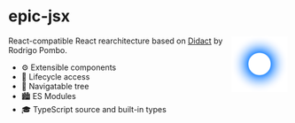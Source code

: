 # epic-jsx

<img align="right" src="https://github.com/tobua/epic-jsx/raw/main/logo.svg" width="20%" alt="JSX Logo" />

React-compatible React rearchitecture based on [Didact](https://github.com/pomber/didact) by Rodrigo Pombo.

- ⚙️ Extensible components
- 🔄 Lifecycle access
- 🌳 Navigatable tree
- 🏙️ ES Modules
- 🎓 TypeScript source and built-in types

